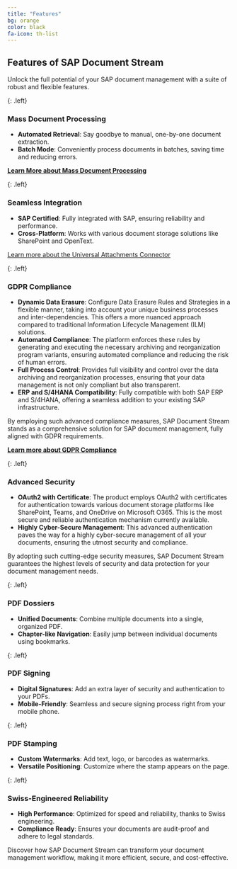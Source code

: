 ```yaml
---
title: "Features"
bg: orange
color: black
fa-icon: th-list
---
```


## Features of SAP Document Stream

Unlock the full potential of your SAP document management with a suite of robust and flexible features.

{: .left}
### Mass Document Processing

- **Automated Retrieval**: Say goodbye to manual, one-by-one document extraction.
- **Batch Mode**: Conveniently process documents in batches, saving time and reducing errors.

**[Learn More about Mass Document Processing](https://www.znk.lu/_files/ugd/aff884_6e8230b0188b4f7980ef9bb55e3f6ee0.pdf)**

{: .left}
### Seamless Integration

- **SAP Certified**: Fully integrated with SAP, ensuring reliability and performance.
- **Cross-Platform**: Works with various document storage solutions like SharePoint and OpenText.

[Learn more about the Universal Attachments Connector](https://www.znk.lu/_files/ugd/aff884_fc764fc0808647ff8d46059b0bcc729b.pdf)

{: .left}
### GDPR Compliance

- **Dynamic Data Erasure**: Configure Data Erasure Rules and Strategies in a flexible manner, taking into account your unique business processes and inter-dependencies. This offers a more nuanced approach compared to traditional Information Lifecycle Management (ILM) solutions.
- **Automated Compliance**: The platform enforces these rules by generating and executing the necessary archiving and reorganization program variants, ensuring automated compliance and reducing the risk of human errors.
- **Full Process Control**: Provides full visibility and control over the data archiving and reorganization processes, ensuring that your data management is not only compliant but also transparent.
- **ERP and S/4HANA Compatibility**: Fully compatible with both SAP ERP and S/4HANA, offering a seamless addition to your existing SAP infrastructure.

By employing such advanced compliance measures, SAP Document Stream stands as a comprehensive solution for SAP document management, fully aligned with GDPR requirements.

**[Learn more about GDPR Compliance](https://www.znk.lu/_files/ugd/aff884_d9649a74e31a45d0be0d13664dbf1d11.pdf)**

{: .left}
### Advanced Security

- **OAuth2 with Certificate**: The product employs OAuth2 with certificates for authentication towards various document storage platforms like SharePoint, Teams, and OneDrive on Microsoft O365. This is the most secure and reliable authentication mechanism currently available.
- **Highly Cyber-Secure Management**: This advanced authentication paves the way for a highly cyber-secure management of all your documents, ensuring the utmost security and compliance.

By adopting such cutting-edge security measures, SAP Document Stream guarantees the highest levels of security and data protection for your document management needs.

{: .left}
### PDF Dossiers

- **Unified Documents**: Combine multiple documents into a single, organized PDF.
- **Chapter-like Navigation**: Easily jump between individual documents using bookmarks.

{: .left}
### PDF Signing

- **Digital Signatures**: Add an extra layer of security and authentication to your PDFs.
- **Mobile-Friendly**: Seamless and secure signing process right from your mobile phone.

{: .left}
### PDF Stamping

- **Custom Watermarks**: Add text, logo, or barcodes as watermarks.
- **Versatile Positioning**: Customize where the stamp appears on the page.

{: .left}
### Swiss-Engineered Reliability

- **High Performance**: Optimized for speed and reliability, thanks to Swiss engineering.
- **Compliance Ready**: Ensures your documents are audit-proof and adhere to legal standards.

Discover how SAP Document Stream can transform your document management workflow, making it more efficient, secure, and cost-effective.
